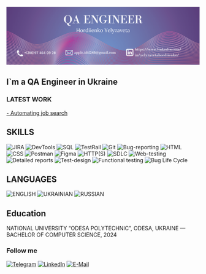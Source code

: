 [![Header](https://github.com/suuuree/suuuree/blob/main/assets/Header.png)](https://www.linkedin.com/in/yelyzavetahordiienko/)

## I`m a QA Engineer in Ukraine

### LATEST WORK
[- Automating job search](https://github.com/suuuree/Automating_email_sending)


## SKILLS
![JIRA](https://img.shields.io/badge/-JIRA-EE82EE?style-for-the-budge&logo=JIRA&logoColor=)
![DevTools](https://img.shields.io/badge/-DevTools-9370DB?style-for-the-budge&logo=Dev&logoColor=)
![SQL](https://img.shields.io/badge/-SQL-4B0082?style-for-the-budge&logo=MongoDB&logoColor=FFFFFF)
![TestRail](https://img.shields.io/badge/-TestRail-EE82EE?style-for-the-budge&logo=TestRail&logoColor=FFFFFF)
![Git](https://img.shields.io/badge/-Git-1E90FF?style-for-the-budge&logo=Git&logoColor=FFFFFF)
![Bug-reporting](https://img.shields.io/badge/-Bug_reporting-FF6347?style-for-the-budge&logo=Bug&logoColor=FFFFFF)
![HTML](https://img.shields.io/badge/-HTML-00FA9A?style-for-the-budge&logo=HTML5&logoColor=FFFFFF)
![CSS](https://img.shields.io/badge/-CSS-8A2BE2?style-for-the-budge&logo=CSS3&logoColor=FFFFFF)
![Postman](https://img.shields.io/badge/-Postman-FF4500?style-for-the-budge&logo=Postman&logoColor=FFFFFF)
![Figma](https://img.shields.io/badge/-Figma-87CEFA?style-for-the-budge&logo=Figma&logoColor=FFFFFF)
![HTTP(S)](https://img.shields.io/badge/-HTTPS-1E90FF?style-for-the-budge&logo=HTTP&logoColor=FFFFFF)
![SDLC](https://img.shields.io/badge/-SDLC-9400D3?style-for-the-budge&logo=SDLC&logoColor=FFFFFF)
![Web-testing](https://img.shields.io/badge/-Web_testing-0000CD?style-for-the-budge&logo=WEB&logoColor=FFFFFF)
![Detailed reports](https://img.shields.io/badge/-Detailed_reports-3CB371?style-for-the-budge&logo=WEB&logoColor=FFFFFF)
![Test-design](https://img.shields.io/badge/-Test_design-3CB371?style-for-the-budge&logo=WEB&logoColor=FFFFFF)
![Functional testing](https://img.shields.io/badge/-Functional_testing-3CB371?style-for-the-budge&logo=WEB&logoColor=FFFFFF)
![Bug Life Cycle](https://img.shields.io/badge/-Bug_Life_Cycle-3CB371?style-for-the-budge&logo=WEB&logoColor=FFFFFF)

## LANGUAGES
![ENGLISH](https://img.shields.io/badge/-ENGLISH_Intermediate-20B2AA?style-for-the-budge&logo=WEB&logoColor=FFFFFF)
![UKRAINIAN](https://img.shields.io/badge/-UKRAINIAN_Fluent-20B2AA?style-for-the-budge&logo=WEB&logoColor=FFFFFF)
![RUSSIAN](https://img.shields.io/badge/-RUSSIAN_Fluent-20B2AA?style-for-the-budge&logo=WEB&logoColor=FFFFFF)

## Education
NATIONAL UNIVERSITY “ODESA POLYTECHNIC”, ODESA, UKRAINE — BACHELOR 
OF COMPUTER SCIENCE, 2024

### Follow me
[![Telegram](https://img.shields.io/badge/-Telegram-1E90FF?style-for-the-budge&logo=Telegram&logoColor=FFFFFF)](https://t.me/suuuureee)
[![LinkedIn](https://img.shields.io/badge/-LinkedIn-4682B4?style-for-the-budge&logo=LinkedIn&logoColor=FFFFFF)](https://www.linkedin.com/in/yelyzavetahordiienko/)
[![E-Mail](https://img.shields.io/badge/-GMail-FF0000?style-for-the-budge&logo=gmail&logoColor=FFFFFF)](apple.idd245@gmail.com)


